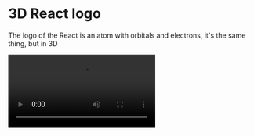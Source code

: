 # 3D React logo

The logo of the React is an atom with orbitals and electrons, it's the same thing, but in 3D

![Showcase](./public/showcase.webm)